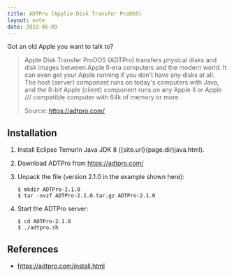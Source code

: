 ```yaml
---
title: ADTPro (Applie Disk Transfer ProDOS)
layout: note
date: 2022-06-09
---
```


Got an old Apple you want to talk to?

> Apple Disk Transfer ProDOS (ADTPro) transfers physical disks and disk images between Apple II-era computers and the modern world. It can even get your Apple running if you don't have any disks at all. The host (server) component runs on today's computers with Java, and the 8-bit Apple (client) component runs on any Apple II or Apple /// compatible computer with 64k of memory or more.
>
> Source: https://adtpro.com/

## Installation

1. Install Eclipse Temurin Java JDK 8 ({site.url}{page.dir}java.html).

2. Download ADTPro from https://adtpro.com/

3. Unpack the file (version 2.1.0 in the example shown here):
    ```shell
    $ mkdir ADTPro-2.1.0
    $ tar -xvzf ADTPro-2.1.0.tar.gz ADTPro-2.1.0
    ```

4. Start the ADTPro server:
    ```shell
    $ cd ADTPro-2.1.0
    $ ./adtpro.sh
    ```

## References

- https://adtpro.com/install.html
